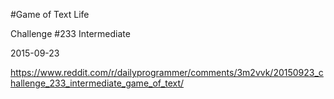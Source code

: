 #Game of Text Life

Challenge #233 Intermediate

2015-09-23

https://www.reddit.com/r/dailyprogrammer/comments/3m2vvk/20150923_challenge_233_intermediate_game_of_text/
